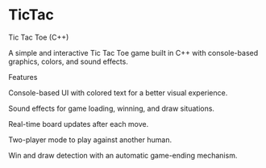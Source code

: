 # TicTac
Tic Tac Toe (C++)

A simple and interactive Tic Tac Toe game built in C++ with console-based graphics, colors, and sound effects.

Features

Console-based UI with colored text for a better visual experience.

Sound effects for game loading, winning, and draw situations.

Real-time board updates after each move.

Two-player mode to play against another human.

Win and draw detection with an automatic game-ending mechanism.
